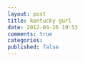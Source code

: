 ```yaml
---
layout: post
title: kentucky gurl
date: 2012-04-26 19:53
comments: true
categories: 
published: false
---
```

